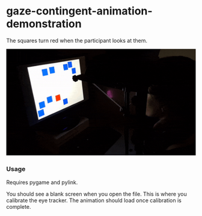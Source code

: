 # gaze-contingent-animation-demonstration

The squares turn red when the participant looks at them.

![Gaze-Contingent Animation Demonstration](/gaze-contingent-animation-demonstration.gif "Gaze Contingent Animation Demonstration")

### Usage

Requires pygame and pylink.

You should see a blank screen when you open the file. This is where you calibrate the eye tracker. The animation should load once calibration is complete.
